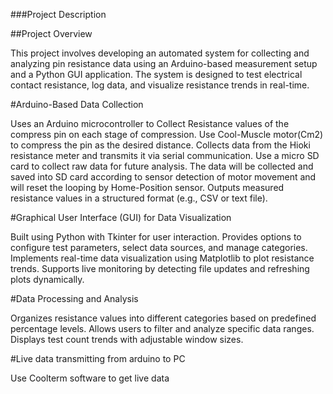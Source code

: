 ###Project Description

##Project Overview

This project involves developing an automated system for collecting and analyzing pin resistance data using an Arduino-based measurement setup and a Python GUI application. 
The system is designed to test electrical contact resistance, log data, and visualize resistance trends in real-time.

#Arduino-Based Data Collection

Uses an Arduino microcontroller to Collect Resistance values of the compress pin on each stage of compression.
Use Cool-Muscle motor(Cm2) to compress the pin as the desired distance.
Collects data from the Hioki resistance meter and transmits it via serial communication.
Use a micro SD card to collect raw data for future analysis. The data will be collected and saved into SD card according to sensor detection of motor movement and will reset the looping by Home-Position sensor.
Outputs measured resistance values in a structured format (e.g., CSV or text file).


#Graphical User Interface (GUI) for Data Visualization

Built using Python with Tkinter for user interaction.
Provides options to configure test parameters, select data sources, and manage categories.
Implements real-time data visualization using Matplotlib to plot resistance trends.
Supports live monitoring by detecting file updates and refreshing plots dynamically.

#Data Processing and Analysis

Organizes resistance values into different categories based on predefined percentage levels.
Allows users to filter and analyze specific data ranges.
Displays test count trends with adjustable window sizes.

#Live data transmitting from arduino to PC

Use Coolterm software to get live data
